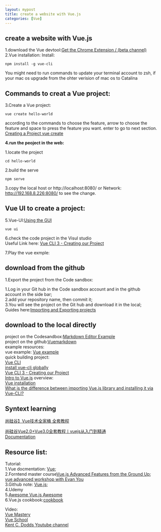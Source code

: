 ```yaml
---
layout: mypost
title: create a website with Vue.js
categories: [Vue]
---
```


## create a website with Vue.js

1.download the Vue devtool:[Get the Chrome Extension / (beta channel)](https://github.com/vuejs/vue-devtools#vue-devtools)  
2.Vue installation:
Install:

```
npm install -g vue-cli
```

You might need to run commands to update your terminal account to zsh, if your mac os upgrade from the ohter verision of mac os to Catalina

## Commands to creat a Vue project:

3.Create a Vue project:

```
vue create hello-world
```

according to the commands to choose the feature, arrow to choose the feature and space to press the feature you want. enter to go to next section.
[Creating a Project vue create](https://cli.vuejs.org/guide/creating-a-project.html#vue-create)

**4.run the peoject in the web:**

1.locate the project

```
cd hello-world
```

2.build the serve

```
npm serve
```

3.copy the local host or http://localhost:8080/ or Network: http://192.168.8.226:8080/ to see the change.

## Vue UI to create a project:

5.Vue-UI:[Using the GUI](https://cli.vuejs.org/guide/creating-a-project.html#vue-create)

```
vue ui
```

6.check the code project in the Visul studio  
Useful Link here:
[Vue CLI 3 - Creating our Project](https://www.vuemastery.com/courses/real-world-vue-js/vue-cli)

7.Play the vue exmple:

## download from the github

1.Export the project from the Code sandbox:

1.Log in your Git hub in the Code sandbox account and in the github account in the side bar;  
2.add your repository name, then commit it;  
3.You will see the project on the Git hub and download it in the local;  
Guides here:[Importing and Exporting projects](https://medium.com/@mattdionis/dig-in-and-get-the-most-out-of-codesandbox-7f9421c9f9ce)

## download to the local directly

project on the Codesandbox:[Markdown Editor Example](https://codesandbox.io/s/github/vuejs/vuejs.org/tree/master/src/v2/examples/vue-20-markdown-editor?from-embed)  
project on the github:[Vuemarkdown](https://github.com/GlennOu66304/Vuemarkdown)  
example resources:  
vue example: [Vue example](https://vuejs.org/v2/examples/index.html)  
quick building project:  
[Vue CLI](https://cli.vuejs.org/)  
[install vue-cli globally](https://github.com/GlennOu66304/Full-Stack-Development/blob/master/Vue.js/Vue.js.md)  
[Vue CLI 3 - Creating our Project](https://www.vuemastery.com/courses/real-world-vue-js/vue-cli)  
[Intro to Vue.js](https://www.vuemastery.com/courses/intro-to-vue-js/vue-instance/)
overview:  
[Vue installation](https://vuejs.org/v2/guide/installation.html#NPM)  
[What is the difference between importing Vue.js library and installing it via Vue-CLI?](https://stackoverflow.com/questions/47866396/what-is-the-difference-between-importing-vue-js-library-and-installing-it-via-vu#:~:text=vue%2Dcli%20is%20just%20a,generates%20Vue%20projects%20from%20templates.&text=This%20will%20initialize%20a%20node,the%20webpage%20via%20.)

## Syntext learning

[尚硅谷】Vue技术全家桶 全套教程](https://www.youtube.com/playlist?list=PLmOn9nNkQxJGngWQCvO4Txf6IcQYy7KAb)   

[尚硅谷Vue2.0+Vue3.0全套教程丨vuejs从入门到精通](https://www.bilibili.com/video/BV1Zy4y1K7SH/)   
[Documentation](https://cn.vuejs.org/v2/guide/list.html)   
## Resource list:

Tutorial:  
1.Vue docmentation: [Vue](https://vuejs.org/v2/guide/installation.html);  
2.Forntend master course[Vue.js Advanced Features from the Ground Up](https://frontendmasters.com/workshops/vue-advanced-features/);  
[vue advanced workshop with Evan You](https://www.youtube.com/watch?v=anzA27c7F5g&list=PLy0TFGrsXfC6ZowyW3od9dg_K6VY3dB-N&index=6)  
3.Github note: [Vue.js](https://github.com/GlennOu66304/Full-Stack-Development/blob/master/Vue.js/Vue.js.md);  
4.Udemy  
5.[Awesome Vue.js Awesome](https://github.com/vuejs/awesome-vue)  
6.Vue.js cookbook:[cookbook](https://vuejs.org/v2/cookbook/)

Video:  
[Vue Mastery](https://www.vuemastery.com/courses/)  
[Vue School](https://vueschool.io/)  
[Kent C. Dodds Youtube channel](https://www.youtube.com/c/KentCDodds-vids/playlists)